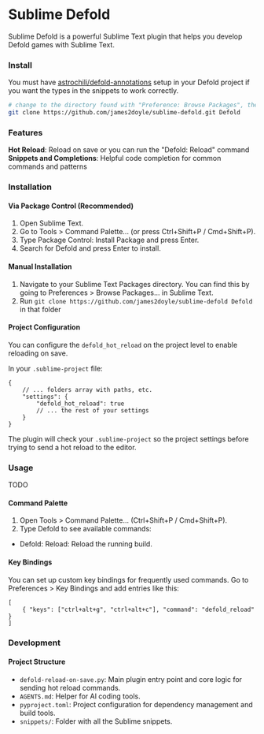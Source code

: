 Sublime Defold
==============

Sublime Defold is a powerful Sublime Text plugin that helps you develop Defold games with Sublime Text.

### Install

You must have [astrochili/defold-annotations](https://github.com/astrochili/defold-annotations) setup in your Defold project if you want the types in the snippets to work correctly.

```sh
# change to the directory found with "Preference: Browse Packages", then clone
git clone https://github.com/james2doyle/sublime-defold.git Defold
```

### Features

**Hot Reload**: Reload on save or you can run the "Defold: Reload" command
**Snippets and Completions**: Helpful code completion for common commands and patterns

### Installation

#### Via Package Control (Recommended)

1. Open Sublime Text.
1. Go to Tools > Command Palette... (or press Ctrl+Shift+P / Cmd+Shift+P).
1. Type Package Control: Install Package and press Enter.
1. Search for Defold and press Enter to install.

#### Manual Installation

1. Navigate to your Sublime Text Packages directory. You can find this by going to Preferences > Browse Packages... in Sublime Text.
1. Run `git clone https://github.com/james2doyle/sublime-defold Defold` in that folder

#### Project Configuration

You can configure the `defold_hot_reload` on the project level to enable reloading on save.

In your `.sublime-project` file:

```jsonc
{
    // ... folders array with paths, etc.
    "settings": {
        "defold_hot_reload": true
        // ... the rest of your settings
    }
}
```

The plugin will check your `.sublime-project` so the project settings before trying to send a hot reload to the editor.

### Usage

TODO

#### Command Palette

1. Open Tools > Command Palette... (Ctrl+Shift+P / Cmd+Shift+P).
1. Type Defold to see available commands:
  - Defold: Reload: Reload the running build.

#### Key Bindings

You can set up custom key bindings for frequently used commands. Go to Preferences > Key Bindings and add entries like this:

```jsonc
[
    { "keys": ["ctrl+alt+g", "ctrl+alt+c"], "command": "defold_reload" }
]
```

### Development

#### Project Structure

- `defold-reload-on-save.py`: Main plugin entry point and core logic for sending hot reload commands.
- `AGENTS.md`: Helper for AI coding tools.
- `pyproject.toml`: Project configuration for dependency management and build tools.
- `snippets/`: Folder with all the Sublime snippets.

